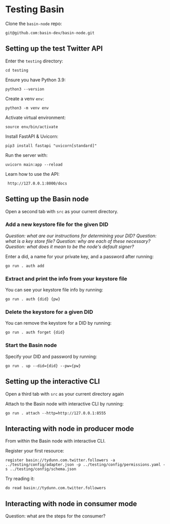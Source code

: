 # Testing Basin

Clone the `basin-node` repo:
```
git@github.com:basin-dev/basin-node.git
```

## Setting up the test Twitter API

Enter the `testing` directory:
```
cd testing
```

Ensure you have Python 3.9:
```
python3 --version
```

Create a venv `env`:
```
python3 -m venv env
```

Activate virtual environment:
```
source env/bin/activate
```

Install FastAPI & Uvicorn:
```
pip3 install fastapi "uvicorn[standard]"
```

Run the server with:
```
uvicorn main:app --reload
```

Learn how to use the API:
```
 http://127.0.0.1:8000/docs
```

## Setting up the Basin node

Open a second tab with `src` as your current directory.

### Add a new keystore file for the given DID

*Question: what are our instructions for determining your DID?*
*Question: what is a key store file?*
*Question: why are each of these necessary?*
*Question: what does it mean to be the node's default signer?*

Enter a did, a name for your private key, and a password after running:
```
go run . auth add
```

### Extract and print the info from your keystore file

You can see your keystore file info by running:
```
go run . auth {did} {pw}
```

### Delete the keystore for a given DID

You can remove the keystore for a DID by running:
```
go run . auth forget {did}
```

### Start the Basin node

Specify your DID and password by running:
```
go run . up --did={did} --pw={pw}
```

## Setting up the interactive CLI

Open a third tab with `src` as your current directory again

Attach to the Basin node with interactive CLI by running:
```
go run . attach --http=http://127.0.0.1:8555
```

## Interacting with node in producer mode

From within the Basin node with interactive CLI.

Register your first resource:
```
register basin://tydunn.com.twitter.followers -a ../testing/config/adapter.json -p ../testing/config/permissions.yaml -s ../testing/config/schema.json
```

Try reading it:
```
do read basin://tydunn.com.twitter.followers
```


## Interacting with node in consumer mode

Question: what are the steps for the consumer?